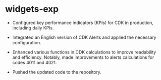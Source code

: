 # widgets-exp

- Configured key performance indicators (KPIs) for CDK in production, including daily KPIs.

- Integrated an English version of CDK Alerts and applied the necessary configuration.

- Enhanced various functions in CDK calculations to improve readability and efficiency. Notably, made improvements to alerts calculations for codes 4011 and 4021.

- Pushed the updated code to the repository.
